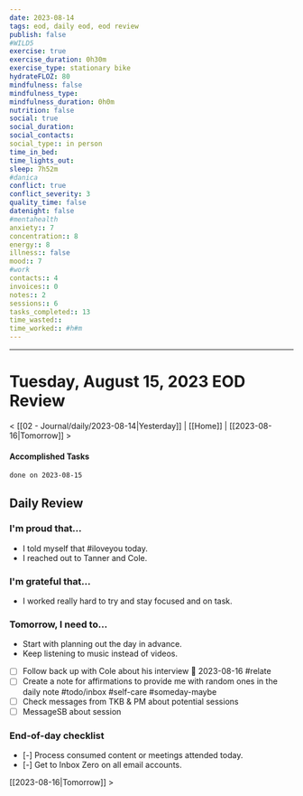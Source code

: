 ```yaml
---
date: 2023-08-14
tags: eod, daily eod, eod review
publish: false
#WILD5
exercise: true
exercise_duration: 0h30m
exercise_type: stationary bike
hydrateFLOZ: 80
mindfulness: false
mindfulness_type: 
mindfulness_duration: 0h0m 
nutrition: false
social: true
social_duration:
social_contacts: 
social_type:: in person
time_in_bed: 
time_lights_out: 
sleep: 7h52m
#danica
conflict: true
conflict_severity: 3
quality_time: false
datenight: false
#mentahealth
anxiety:: 7
concentration:: 8
energy:: 8
illness:: false
mood:: 7
#work 
contacts:: 4
invoices:: 0
notes:: 2
sessions:: 6
tasks_completed:: 13
time_wasted:: 
time_worked:: #h#m  
---
```

---

# Tuesday, August 15, 2023 EOD Review

< [[02 - Journal/daily/2023-08-14|Yesterday]] | [[Home]] | [[2023-08-16|Tomorrow]] >
#### Accomplished Tasks
```tasks
done on 2023-08-15
```


## Daily Review

### I'm proud that...

- I told myself that #iloveyou today.
- I reached out to Tanner and Cole.

### I'm grateful that...

- I worked really hard to try and stay focused and on task.

### Tomorrow, I need to...

- Start with planning out the day in advance.
- Keep listening to music instead of videos.
- [ ] Follow back up with Cole about his interview 📅 2023-08-16 #relate 
- [ ] Create a note for affirmations to provide me with random ones in the daily note #todo/inbox #self-care #someday-maybe
- [ ] Check messages from TKB & PM about potential sessions
- [ ] MessageSB about session

### End-of-day checklist

- [-] Process consumed content or meetings attended today.
- [-] Get to Inbox Zero on all email accounts.

[[2023-08-16|Tomorrow]] >